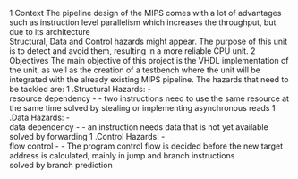 1 Context 
The pipeline design of the MIPS comes with a lot of advantages such as 
instruction level parallelism which increases the throughput, but due to its architecture  
Structural, Data and Control hazards might  appear. 
The purpose  of this unit is to detect and avoid them, resulting in a more reliable 
CPU unit. 
2 Objectives 
The main objective of this project is the VHDL implementation of the unit, as well 
as the creation of a testbench  where the unit will be integrated with the already existing 
MIPS pipeline. 
The hazards that need to be tackled are: 
1 .Structural Hazards: -  
resource dependency -  - 
two instructions need to use the same resource at the same time 
solved by  stealing or implementing asynchronous reads 
1 .Data Hazards: -  
data dependency - - 
an instruction needs data that is not yet available  
solved by  forwarding 
1 .Control Hazards: -  
flow control -  - 
The program control flow is decided before the new target address is 
calculated, mainly in jump and branch instructions  
solved by  branch prediction
